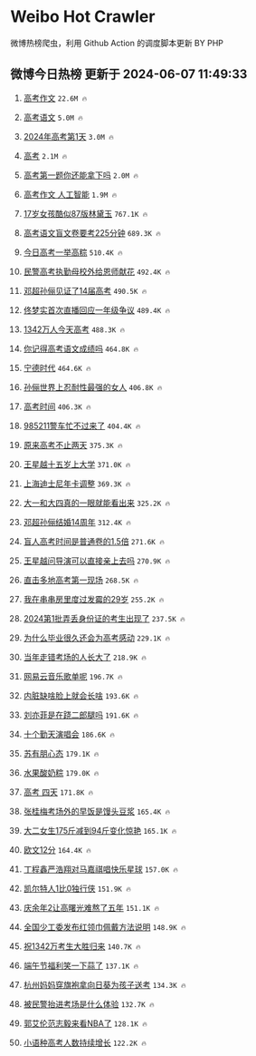 # Weibo Hot Crawler 



微博热榜爬虫，利用 Github Action 的调度脚本更新 BY PHP 


## 微博今日热榜 更新于 2024-06-07 11:49:33 
1. [高考作文](https://s.weibo.com/weibo?q=%23%E9%AB%98%E8%80%83%E4%BD%9C%E6%96%87%23&t=31&band_rank=1&Refer=top) `22.6M 🔥` 

1. [高考语文](https://s.weibo.com/weibo?q=%E9%AB%98%E8%80%83%E8%AF%AD%E6%96%87&t=31&band_rank=2&Refer=top) `5.0M 🔥` 

1. [2024年高考第1天](https://s.weibo.com/weibo?q=%232024%E5%B9%B4%E9%AB%98%E8%80%83%E7%AC%AC1%E5%A4%A9%23&t=31&band_rank=3&Refer=top) `3.0M 🔥` 

1. [高考](https://s.weibo.com/weibo?q=%E9%AB%98%E8%80%83&t=31&band_rank=4&Refer=top) `2.1M 🔥` 

1. [高考第一题你还能拿下吗](https://s.weibo.com/weibo?q=%23%E9%AB%98%E8%80%83%E7%AC%AC%E4%B8%80%E9%A2%98%E4%BD%A0%E8%BF%98%E8%83%BD%E6%8B%BF%E4%B8%8B%E5%90%97%23&t=31&band_rank=5&Refer=top) `2.0M 🔥` 

1. [高考作文 人工智能](https://s.weibo.com/weibo?q=%E9%AB%98%E8%80%83%E4%BD%9C%E6%96%87%20%E4%BA%BA%E5%B7%A5%E6%99%BA%E8%83%BD&t=31&band_rank=6&Refer=top) `1.9M 🔥` 

1. [17岁女孩酷似87版林黛玉](https://s.weibo.com/weibo?q=%2317%E5%B2%81%E5%A5%B3%E5%AD%A9%E9%85%B7%E4%BC%BC87%E7%89%88%E6%9E%97%E9%BB%9B%E7%8E%89%23&t=31&band_rank=7&Refer=top) `767.1K 🔥` 

1. [高考语文盲文卷要考225分钟](https://s.weibo.com/weibo?q=%23%E9%AB%98%E8%80%83%E8%AF%AD%E6%96%87%E7%9B%B2%E6%96%87%E5%8D%B7%E8%A6%81%E8%80%83225%E5%88%86%E9%92%9F%23&t=31&band_rank=8&Refer=top) `689.3K 🔥` 

1. [今日高考一举高粽](https://s.weibo.com/weibo?q=%23%E4%BB%8A%E6%97%A5%E9%AB%98%E8%80%83%E4%B8%80%E4%B8%BE%E9%AB%98%E7%B2%BD%23&t=31&band_rank=9&Refer=top) `510.4K 🔥` 

1. [民警高考执勤母校外给恩师献花](https://s.weibo.com/weibo?q=%23%E6%B0%91%E8%AD%A6%E9%AB%98%E8%80%83%E6%89%A7%E5%8B%A4%E6%AF%8D%E6%A0%A1%E5%A4%96%E7%BB%99%E6%81%A9%E5%B8%88%E7%8C%AE%E8%8A%B1%23&t=31&band_rank=10&Refer=top) `492.4K 🔥` 

1. [邓超孙俪见证了14届高考](https://s.weibo.com/weibo?q=%23%E9%82%93%E8%B6%85%E5%AD%99%E4%BF%AA%E8%A7%81%E8%AF%81%E4%BA%8614%E5%B1%8A%E9%AB%98%E8%80%83%23&t=31&band_rank=11&Refer=top) `490.5K 🔥` 

1. [佟梦实首次直播回应一年级争议](https://s.weibo.com/weibo?q=%23%E4%BD%9F%E6%A2%A6%E5%AE%9E%E9%A6%96%E6%AC%A1%E7%9B%B4%E6%92%AD%E5%9B%9E%E5%BA%94%E4%B8%80%E5%B9%B4%E7%BA%A7%E4%BA%89%E8%AE%AE%23&t=31&band_rank=12&Refer=top) `489.4K 🔥` 

1. [1342万人今天高考](https://s.weibo.com/weibo?q=%231342%E4%B8%87%E4%BA%BA%E4%BB%8A%E5%A4%A9%E9%AB%98%E8%80%83%23&t=31&band_rank=13&Refer=top) `488.3K 🔥` 

1. [你记得高考语文成绩吗](https://s.weibo.com/weibo?q=%23%E4%BD%A0%E8%AE%B0%E5%BE%97%E9%AB%98%E8%80%83%E8%AF%AD%E6%96%87%E6%88%90%E7%BB%A9%E5%90%97%23&t=31&band_rank=14&Refer=top) `464.8K 🔥` 

1. [宁德时代](https://s.weibo.com/weibo?q=%E5%AE%81%E5%BE%B7%E6%97%B6%E4%BB%A3&t=31&band_rank=15&Refer=top) `464.6K 🔥` 

1. [孙俪世界上忍耐性最强的女人](https://s.weibo.com/weibo?q=%23%E5%AD%99%E4%BF%AA%E4%B8%96%E7%95%8C%E4%B8%8A%E5%BF%8D%E8%80%90%E6%80%A7%E6%9C%80%E5%BC%BA%E7%9A%84%E5%A5%B3%E4%BA%BA%23&t=31&band_rank=16&Refer=top) `406.8K 🔥` 

1. [高考时间](https://s.weibo.com/weibo?q=%E9%AB%98%E8%80%83%E6%97%B6%E9%97%B4&t=31&band_rank=17&Refer=top) `406.3K 🔥` 

1. [985211警车忙不过来了](https://s.weibo.com/weibo?q=%23985211%E8%AD%A6%E8%BD%A6%E5%BF%99%E4%B8%8D%E8%BF%87%E6%9D%A5%E4%BA%86%23&t=31&band_rank=18&Refer=top) `404.4K 🔥` 

1. [原来高考不止两天](https://s.weibo.com/weibo?q=%23%E5%8E%9F%E6%9D%A5%E9%AB%98%E8%80%83%E4%B8%8D%E6%AD%A2%E4%B8%A4%E5%A4%A9%23&t=31&band_rank=19&Refer=top) `375.3K 🔥` 

1. [王星越十五岁上大学](https://s.weibo.com/weibo?q=%23%E7%8E%8B%E6%98%9F%E8%B6%8A%E5%8D%81%E4%BA%94%E5%B2%81%E4%B8%8A%E5%A4%A7%E5%AD%A6%23&t=31&band_rank=20&Refer=top) `371.0K 🔥` 

1. [上海迪士尼年卡调整](https://s.weibo.com/weibo?q=%23%E4%B8%8A%E6%B5%B7%E8%BF%AA%E5%A3%AB%E5%B0%BC%E5%B9%B4%E5%8D%A1%E8%B0%83%E6%95%B4%23&t=31&band_rank=21&Refer=top) `369.3K 🔥` 

1. [大一和大四真的一眼就能看出来](https://s.weibo.com/weibo?q=%23%E5%A4%A7%E4%B8%80%E5%92%8C%E5%A4%A7%E5%9B%9B%E7%9C%9F%E7%9A%84%E4%B8%80%E7%9C%BC%E5%B0%B1%E8%83%BD%E7%9C%8B%E5%87%BA%E6%9D%A5%23&t=31&band_rank=22&Refer=top) `325.2K 🔥` 

1. [邓超孙俪结婚14周年](https://s.weibo.com/weibo?q=%23%E9%82%93%E8%B6%85%E5%AD%99%E4%BF%AA%E7%BB%93%E5%A9%9A14%E5%91%A8%E5%B9%B4%23&t=31&band_rank=23&Refer=top) `312.4K 🔥` 

1. [盲人高考时间是普通卷的1.5倍](https://s.weibo.com/weibo?q=%23%E7%9B%B2%E4%BA%BA%E9%AB%98%E8%80%83%E6%97%B6%E9%97%B4%E6%98%AF%E6%99%AE%E9%80%9A%E5%8D%B7%E7%9A%841.5%E5%80%8D%23&t=31&band_rank=24&Refer=top) `271.6K 🔥` 

1. [王星越问导演可以直接亲上去吗](https://s.weibo.com/weibo?q=%23%E7%8E%8B%E6%98%9F%E8%B6%8A%E9%97%AE%E5%AF%BC%E6%BC%94%E5%8F%AF%E4%BB%A5%E7%9B%B4%E6%8E%A5%E4%BA%B2%E4%B8%8A%E5%8E%BB%E5%90%97%23&t=31&band_rank=25&Refer=top) `270.9K 🔥` 

1. [直击多地高考第一现场](https://s.weibo.com/weibo?q=%23%E7%9B%B4%E5%87%BB%E5%A4%9A%E5%9C%B0%E9%AB%98%E8%80%83%E7%AC%AC%E4%B8%80%E7%8E%B0%E5%9C%BA%23&t=31&band_rank=26&Refer=top) `268.5K 🔥` 

1. [我在串串房里度过发霉的29岁](https://s.weibo.com/weibo?q=%23%E6%88%91%E5%9C%A8%E4%B8%B2%E4%B8%B2%E6%88%BF%E9%87%8C%E5%BA%A6%E8%BF%87%E5%8F%91%E9%9C%89%E7%9A%8429%E5%B2%81%23&t=31&band_rank=27&Refer=top) `255.2K 🔥` 

1. [2024第1批弄丢身份证的考生出现了](https://s.weibo.com/weibo?q=%232024%E7%AC%AC1%E6%89%B9%E5%BC%84%E4%B8%A2%E8%BA%AB%E4%BB%BD%E8%AF%81%E7%9A%84%E8%80%83%E7%94%9F%E5%87%BA%E7%8E%B0%E4%BA%86%23&t=31&band_rank=28&Refer=top) `237.5K 🔥` 

1. [为什么毕业很久还会为高考感动](https://s.weibo.com/weibo?q=%23%E4%B8%BA%E4%BB%80%E4%B9%88%E6%AF%95%E4%B8%9A%E5%BE%88%E4%B9%85%E8%BF%98%E4%BC%9A%E4%B8%BA%E9%AB%98%E8%80%83%E6%84%9F%E5%8A%A8%23&t=31&band_rank=29&Refer=top) `229.1K 🔥` 

1. [当年走错考场的人长大了](https://s.weibo.com/weibo?q=%23%E5%BD%93%E5%B9%B4%E8%B5%B0%E9%94%99%E8%80%83%E5%9C%BA%E7%9A%84%E4%BA%BA%E9%95%BF%E5%A4%A7%E4%BA%86%23&t=31&band_rank=30&Refer=top) `218.9K 🔥` 

1. [网易云音乐歌单呢](https://s.weibo.com/weibo?q=%23%E7%BD%91%E6%98%93%E4%BA%91%E9%9F%B3%E4%B9%90%E6%AD%8C%E5%8D%95%E5%91%A2%23&t=31&band_rank=31&Refer=top) `196.7K 🔥` 

1. [内脏缺啥脸上就会长啥](https://s.weibo.com/weibo?q=%23%E5%86%85%E8%84%8F%E7%BC%BA%E5%95%A5%E8%84%B8%E4%B8%8A%E5%B0%B1%E4%BC%9A%E9%95%BF%E5%95%A5%23&t=31&band_rank=32&Refer=top) `193.6K 🔥` 

1. [刘亦菲是在跷二郎腿吗](https://s.weibo.com/weibo?q=%23%E5%88%98%E4%BA%A6%E8%8F%B2%E6%98%AF%E5%9C%A8%E8%B7%B7%E4%BA%8C%E9%83%8E%E8%85%BF%E5%90%97%23&t=31&band_rank=33&Refer=top) `191.6K 🔥` 

1. [十个勤天演唱会](https://s.weibo.com/weibo?q=%E5%8D%81%E4%B8%AA%E5%8B%A4%E5%A4%A9%E6%BC%94%E5%94%B1%E4%BC%9A&t=31&band_rank=34&Refer=top) `186.6K 🔥` 

1. [苏有朋心态](https://s.weibo.com/weibo?q=%23%E8%8B%8F%E6%9C%89%E6%9C%8B%E5%BF%83%E6%80%81%23&t=31&band_rank=35&Refer=top) `179.1K 🔥` 

1. [水果酸奶粽](https://s.weibo.com/weibo?q=%23%E6%B0%B4%E6%9E%9C%E9%85%B8%E5%A5%B6%E7%B2%BD%23&t=31&band_rank=36&Refer=top) `179.0K 🔥` 

1. [高考 四天](https://s.weibo.com/weibo?q=%E9%AB%98%E8%80%83%20%E5%9B%9B%E5%A4%A9&t=31&band_rank=37&Refer=top) `171.8K 🔥` 

1. [张桂梅考场外的早饭是馒头豆浆](https://s.weibo.com/weibo?q=%23%E5%BC%A0%E6%A1%82%E6%A2%85%E8%80%83%E5%9C%BA%E5%A4%96%E7%9A%84%E6%97%A9%E9%A5%AD%E6%98%AF%E9%A6%92%E5%A4%B4%E8%B1%86%E6%B5%86%23&t=31&band_rank=38&Refer=top) `165.4K 🔥` 

1. [大二女生175斤减到94斤变化惊艳](https://s.weibo.com/weibo?q=%23%E5%A4%A7%E4%BA%8C%E5%A5%B3%E7%94%9F175%E6%96%A4%E5%87%8F%E5%88%B094%E6%96%A4%E5%8F%98%E5%8C%96%E6%83%8A%E8%89%B3%23&t=31&band_rank=39&Refer=top) `165.1K 🔥` 

1. [欧文12分](https://s.weibo.com/weibo?q=%23%E6%AC%A7%E6%96%8712%E5%88%86%23&t=31&band_rank=40&Refer=top) `164.4K 🔥` 

1. [丁程鑫严浩翔对马嘉祺唱快乐星球](https://s.weibo.com/weibo?q=%23%E4%B8%81%E7%A8%8B%E9%91%AB%E4%B8%A5%E6%B5%A9%E7%BF%94%E5%AF%B9%E9%A9%AC%E5%98%89%E7%A5%BA%E5%94%B1%E5%BF%AB%E4%B9%90%E6%98%9F%E7%90%83%23&t=31&band_rank=41&Refer=top) `157.0K 🔥` 

1. [凯尔特人1比0独行侠](https://s.weibo.com/weibo?q=%23%E5%87%AF%E5%B0%94%E7%89%B9%E4%BA%BA1%E6%AF%940%E7%8B%AC%E8%A1%8C%E4%BE%A0%23&t=31&band_rank=42&Refer=top) `151.9K 🔥` 

1. [庆余年2让高曙光难熬了五年](https://s.weibo.com/weibo?q=%23%E5%BA%86%E4%BD%99%E5%B9%B42%E8%AE%A9%E9%AB%98%E6%9B%99%E5%85%89%E9%9A%BE%E7%86%AC%E4%BA%86%E4%BA%94%E5%B9%B4%23&t=31&band_rank=43&Refer=top) `151.1K 🔥` 

1. [全国少工委发布红领巾佩戴方法说明](https://s.weibo.com/weibo?q=%23%E5%85%A8%E5%9B%BD%E5%B0%91%E5%B7%A5%E5%A7%94%E5%8F%91%E5%B8%83%E7%BA%A2%E9%A2%86%E5%B7%BE%E4%BD%A9%E6%88%B4%E6%96%B9%E6%B3%95%E8%AF%B4%E6%98%8E%23&t=31&band_rank=44&Refer=top) `148.9K 🔥` 

1. [祝1342万考生大胜归来](https://s.weibo.com/weibo?q=%23%E7%A5%9D1342%E4%B8%87%E8%80%83%E7%94%9F%E5%A4%A7%E8%83%9C%E5%BD%92%E6%9D%A5%23&t=31&band_rank=45&Refer=top) `140.7K 🔥` 

1. [端午节福利笑一下蒜了](https://s.weibo.com/weibo?q=%23%E7%AB%AF%E5%8D%88%E8%8A%82%E7%A6%8F%E5%88%A9%E7%AC%91%E4%B8%80%E4%B8%8B%E8%92%9C%E4%BA%86%23&t=31&band_rank=46&Refer=top) `137.1K 🔥` 

1. [杭州妈妈穿旗袍拿向日葵为孩子送考](https://s.weibo.com/weibo?q=%23%E6%9D%AD%E5%B7%9E%E5%A6%88%E5%A6%88%E7%A9%BF%E6%97%97%E8%A2%8D%E6%8B%BF%E5%90%91%E6%97%A5%E8%91%B5%E4%B8%BA%E5%AD%A9%E5%AD%90%E9%80%81%E8%80%83%23&t=31&band_rank=47&Refer=top) `134.3K 🔥` 

1. [被民警抬进考场是什么体验](https://s.weibo.com/weibo?q=%23%E8%A2%AB%E6%B0%91%E8%AD%A6%E6%8A%AC%E8%BF%9B%E8%80%83%E5%9C%BA%E6%98%AF%E4%BB%80%E4%B9%88%E4%BD%93%E9%AA%8C%23&t=31&band_rank=48&Refer=top) `132.7K 🔥` 

1. [郭艾伦范志毅来看NBA了](https://s.weibo.com/weibo?q=%23%E9%83%AD%E8%89%BE%E4%BC%A6%E8%8C%83%E5%BF%97%E6%AF%85%E6%9D%A5%E7%9C%8BNBA%E4%BA%86%23&t=31&band_rank=49&Refer=top) `128.1K 🔥` 

1. [小语种高考人数持续增长](https://s.weibo.com/weibo?q=%23%E5%B0%8F%E8%AF%AD%E7%A7%8D%E9%AB%98%E8%80%83%E4%BA%BA%E6%95%B0%E6%8C%81%E7%BB%AD%E5%A2%9E%E9%95%BF%23&t=31&band_rank=50&Refer=top) `122.2K 🔥` 

